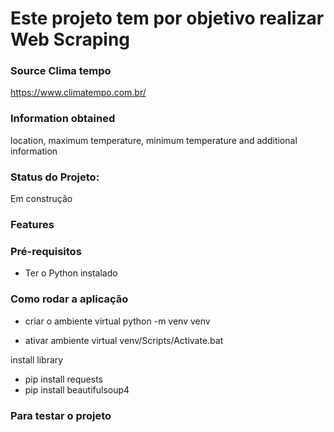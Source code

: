 # Este projeto tem por objetivo realizar Web Scraping
### Source Clima tempo
<https://www.climatempo.com.br/>

### Information obtained
location, maximum temperature, minimum temperature and additional information


### Status do Projeto:
Em construção


### Features


### Pré-requisitos
* Ter o Python instalado

### Como rodar a aplicação
* criar o ambiente virtual
python -m venv venv

* ativar ambiente virtual
venv/Scripts/Activate.bat

install library
* pip install requests
* pip install beautifulsoup4


### Para testar o projeto